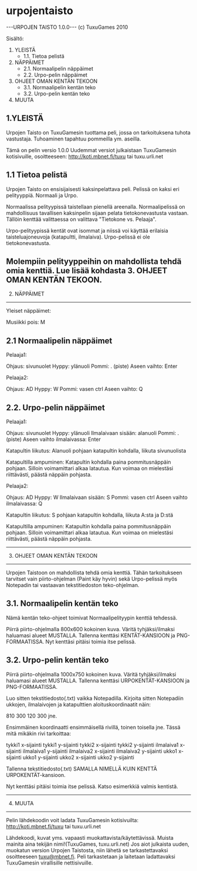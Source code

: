 # urpojentaisto
---URPOJEN TAISTO 1.0.0---
(c) TuxuGames 2010 

Sisältö:
1. YLEISTÄ
   - 1.1. Tietoa pelistä
2. NÄPPÄIMET
   - 2.1. Normaalipelin näppäimet
   - 2.2. Urpo-pelin näppäimet
3. OHJEET OMAN KENTÄN TEKOON
   - 3.1. Normaalipelin kentän teko
   - 3.2. Urpo-pelin kentän teko
4. MUUTA


1.YLEISTÄ
--------------------

Urpojen Taisto on TuxuGamesin tuottama peli, jossa
on tarkoituksena tuhota vastustaja.
Tuhoaminen tapahtuu pommeilla ym. aseilla.

Tämä on pelin versio 1.0.0 Uudemmat versiot julkaistaan
TuxuGamesin kotisivuille, osoitteeseen:
http://koti.mbnet.fi/tuxu 
tai
tuxu.urli.net  


1.1 Tietoa pelistä
------------------------

Urpojen Taisto on ensisijaisesti kaksinpelattava peli.
Pelissä on kaksi eri pelityyppiä. Normaali ja Urpo.

Normaalissa pelityypissä taistellaan pienellä areenalla.
Normaalipelissä on mahdollisuus tavallisen kaksinpelin
sijaan pelata tietokonevastusta vastaan. Tällöin
kenttää valittaessa on valittava "Tietokone vs. Pelaaja".

Urpo-pelityypissä kentät ovat isommat ja niissä voi käyttää
erilaisia taisteluajoneuvoja (katapultti, ilmalaiva).
Urpo-pelissä ei ole tietokonevastusta. 

Molempiin pelityyppeihin on mahdollista tehdä omia kenttiä.
Lue lisää kohdasta 3. OHJEET OMAN KENTÄN TEKOON.
-----------------------------------
  



2. NÄPPÄIMET
----------------------
Yleiset näppäimet:

Musiikki pois: M



2.1 Normaalipelin näppäimet
-----------------------------

Pelaaja1:

Ohjaus: sivunuolet
Hyppy: ylänuoli 
Pommi: . (piste)
Aseen vaihto: Enter

Pelaaja2:

Ohjaus: AD
Hyppy: W
Pommi: vasen ctrl
Aseen vaihto: Q


2.2. Urpo-pelin näppäimet
----------------------------------------

Pelaaja1:

Ohjaus: sivunuolet
Hyppy: ylänuoli 
Ilmalaivaan sisään: alanuoli
Pommi: . (piste)
Aseen vaihto ilmalaivassa: Enter


Katapultin liikutus: 
Alanuoli pohjaan katapultin kohdalla, liikuta sivunuolista

Katapultilla ampuminen:
Katapultin kohdalla paina  pommitusnäppäin pohjaan.
Silloin voimamittari alkaa latautua.
Kun voimaa on mielestäsi riittävästi, 
päästä näppäin pohjasta.



Pelaaja2:

Ohjaus: AD
Hyppy: W
Ilmalaivaan sisään: S
Pommi: vasen ctrl
Aseen vaihto ilmalaivassa: Q

Katapultin liikutus: 
S pohjaan katapultin kohdalla, liikuta A:sta ja D:stä

Katapultilla ampuminen:
Katapultin kohdalla paina  pommitusnäppäin pohjaan.
Silloin voimamittari alkaa latautua.
Kun voimaa on mielestäsi riittävästi, 
päästä näppäin pohjasta. 

-----------------------------------------------------



3. OHJEET OMAN KENTÄN TEKOON
--------------------------------------

Urpojen Taistoon on mahdollista tehdä omia kenttiä.
Tähän tarkoitukseen tarvitset vain piirto-ohjelman
(Paint käy hyvin) sekä Urpo-pelissä myös Notepadin
tai vastaavan tekstitiedoston teko-ohjelman.



3.1. Normaalipelin kentän teko
---------------------------------------

Nämä kentän teko-ohjeet toimivat 
Normaalipelityypin kenttiä tehdessä.

Piirrä piirto-ohjelmalla 800x600 kokoinen kuva.
Väritä tyhjäksi/ilmaksi haluamasi alueet MUSTALLA.
Tallenna kenttäsi KENTÄT-KANSIOON ja PNG-FORMAATISSA.
Nyt kenttäsi pitäisi toimia itse pelissä.



3.2. Urpo-pelin kentän teko
----------------------------------------

Piirrä piirto-ohjelmalla 1000x750 kokoinen kuva.
Väritä tyhjäksi/ilmaksi haluamasi alueet MUSTALLA.
Tallenna kenttäsi URPOKENTÄT-KANSIOON ja PNG-FORMAATISSA.

Luo sitten tekstitiedosto(.txt) vaikka Notepadilla.
Kirjoita sitten Notepadiin ukkojen, ilmalaivojen ja
katapulttien aloituskoordinaatit  näin:

810
300
120
300
jne.

Ensimmäinen koordinaatti ensimmäisellä rivillä, toinen toisella jne.
Tässä mitä mikäkin rivi tarkoittaa:

tykki1 x-sijainti
tykki1 y-sijainti
tykki2 x-sijainti
tykki2 y-sijainti
ilmalaiva1 x-sijainti
ilmalaiva1 y-sijainti
ilmalaiva2 x-sijainti
ilmalaiva2 y-sijainti
ukko1 x-sijainti
ukko1 y-sijainti
ukko2 x-sijainti
ukko2 y-sijainti

Tallenna tekstitiedosto(.txt) SAMALLA NIMELLÄ KUIN KENTTÄ
URPOKENTÄT-kansioon.

Nyt kenttäsi pitäisi toimia itse pelissä. Katso esimerkkiä valmis
kentistä.

------------------------------------------------------------------


4. MUUTA
----------------------------------------

Pelin lähdekoodin voit ladata TuxuGamesin kotisivuilta:
http://koti.mbnet.fi/tuxu 
tai
tuxu.urli.net  

Lähdekoodi, kuvat yms. vapaasti muokattavista/käytettävissä. 
Muista mainita aina tekijän nimi!(TuxuGames, tuxu.urli.net)
Jos aiot julkaista uuden, muokatun version Urpojen Taistosta, 
niin lähetä se tarkastettavaksi osoitteeseen tuxu@mbnet.fi. 
Peli tarkastetaan ja laitetaan ladattavaksi TuxuGamesin virallisille 
nettisivuille.
 
 
